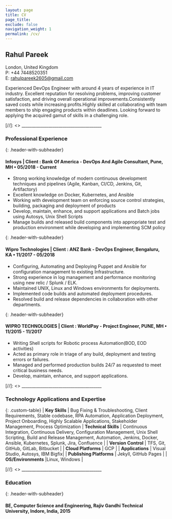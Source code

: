 ```yaml
---
layout: page
title: CV
page_title:
exclude: false
navigation_weight: 1
permalink: /cv/
---
```


<!-- [Download CV](/path/to/cv.pdf) -->

## Rahul Pareek
  
London, United Kingdom  
P: +44 7448520351  
E: rahulpareek2605@gmail.com  

Experienced DevOps Engineer with around 4 years of experience in IT industry. Excellent reputation for resolving problems, improving customer satisfaction, and driving overall operational improvements.Consistently saved costs while increasing profits.Highly skilled at collaborating with team members to ship engaging products within deadlines. Looking forward to applying the acquired gamut of skills in a challenging role.

[//]: <> _______________________________________  

### Professional Experience

{: .header-with-subheader}
#### Infosys | Client : Bank Of America - DevOps And Agile Consultant, Pune, MH • 05/2018 - Current      
+ Strong working knowledge of modern continuous development techniques and pipelines (Agile, Kanban, CI/CD, Jenkins, Git, Artifactory)
+ Excellent knowledge on Docker, Kubernetes, and Ansible
+ Working with development team on enforcing source control strategies, building, packaging and deployment of products
+ Develop, maintain, enhance, and support applications and Batch jobs using Autosys, Unix Shell Scripts
+ Manage builds and released build components into appropriate test and production environment while developing and implementing SCM policy

{: .header-with-subheader}
#### Wipro Technologies | Client : ANZ Bank - DevOps Engineer, Bengaluru, KA • 11/2017 - 05/2018        
+ Configuring, Automating and Deploying Puppet and Ansible for configuration management to existing Infrastructure.
+ Strong experience in log management and performance monitoring using new relic / Splunk / ELK.
+ Maintained UNIX, Linux and Windows environments for deployments.
+ Implemented code builds and automated deployment procedures.
+ Resolved build and release dependencies in collaboration with other departments.

{: .header-with-subheader}
#### WIPRO TECHNOLOGIES | Client : WorldPay - Project Engineer, PUNE, MH • 11/2015 - 11/2017          
+ Writing Shell scripts for Robotic process Automation(BOD, EOD activities)
+ Acted as primary role in triage of any build, deployment and testing errors or failures.
+ Managed and performed production builds 24/7 as requested to meet critical business needs.
+ Develop, maintain, enhance, and support applications.


[//]: <> _______________________________________ 

### Technology Applications and Expertise

{: .custom-table}
| **Key Skills** | Bug Fixing & Troubleshooting, Client Requirements, Stable codebase, RPA Automation, Application Deployment, Project Onboarding, Highly Scalable Applications,   Stakeholder Management, Process Optimization
| **Technical Skills** | Continuous Integration, Continuous Delivery, Configuration Management, Unix Shell Scripting, Build and Release Management, Automation, Jenkins, Docker,   Ansible, Kubernetes, Splunk, Jira, Confluence |
| **Version Control** | TFS, Git, GitHub, GitLab, Bitbucket |
| **Cloud Platforms** | GCP |
| **Applications** | Visual Studio, Autosys, IBM Bigfix|
| **Publishing Platforms** | Jekyll, GitHub Pages |
| **OS/Environments** |Linux, Windows |

[//]: <> _______________________________________ 

### Education

{: .header-with-subheader}
#### BE, Computer Science and Engineering, Rajiv Gandhi Technical University, Indore, India, 2015  


